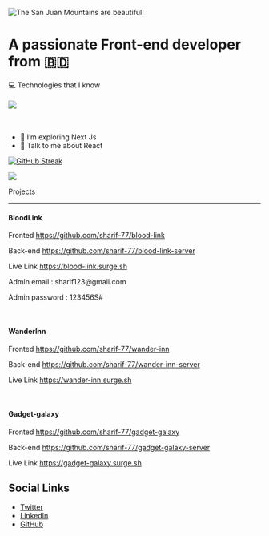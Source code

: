 ![The San Juan Mountains are beautiful!](https://i.ibb.co/r0pkxMB/banner.jpg "San Juan Mountains")

# A passionate Front-end developer from 🇧🇩

<main >
<span>💻 Technologies that I know</span>
<br/>
<br/>
    <a  href="https://skillicons.dev">
    <img  src="https://skillicons.dev/icons?i=html,css,tailwind,javascript,react,nodejs,express,mongodb,firebase," />
    </a>
</main>
<br/>
<br/>

- 🌱 I’m exploring Next Js
- 💬 Talk to me about React


<p align="center">

[![GitHub Streak](https://github-readme-streak-stats.herokuapp.com?user=sharif-77&theme=nightowl)](https://git.io/streak-stats)
</p>

![](http://github-profile-summary-cards.vercel.app/api/cards/stats?username=sharif-77&theme=nightowl)


<main>
   <span>Projects</span>
    <hr>
    <div>
    <h4>BloodLink</h4>
    <p>Fronted <a href="https://github.com/sharif-77/blood-link">https://github.com/sharif-77/blood-link</a></p>
    <p>Back-end <a href="https://github.com/sharif-77/blood-link-server">https://github.com/sharif-77/blood-link-server</a></p>
    <p>Live Link <a href="https://blood-link.surge.sh">https://blood-link.surge.sh</a></p>
    <p>Admin email : sharif123@gmail.com<p>
 <p>Admin password : 123456S#</p>
    </div>
    </br>
    <div>
    <h4>WanderInn</h4>
    <p>Fronted <a href="https://github.com/sharif-77/wander-inn">https://github.com/sharif-77/wander-inn</a></p>
    <p>Back-end <a href="https://github.com/sharif-77/wander-inn-server">https://github.com/sharif-77/wander-inn-server</a></p>
    <p>Live Link <a href="https://wander-inn.surge.sh">https://wander-inn.surge.sh</a></p>
    </div>
    </br>
    <div>
    <h4>Gadget-galaxy</h4>
    <p>Fronted <a href="https://github.com/sharif-77/gadget-galaxy">https://github.com/sharif-77/gadget-galaxy</a></p>
    <p>Back-end <a href="https://github.com/sharif-77/gadget-galaxy-server">https://github.com/sharif-77/gadget-galaxy-server</a></p>
    <p>Live Link <a href="https://gadget-galaxy.surge.sh">https://gadget-galaxy.surge.sh</a></p>
    </div>
</main>

## Social Links
- [Twitter](https://twitter.com/yourtwitter)
- [LinkedIn](https://www.linkedin.com/in/yourlinkedin)
- [GitHub](https://github.com/yourgithub)
